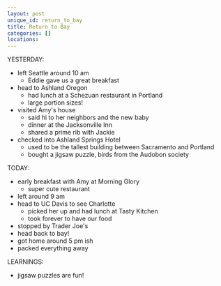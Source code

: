```yaml
---
layout: post
unique_id: return_to_bay
title: Return to Bay
categories: []
locations: 
---
```


YESTERDAY:
* left Seattle around 10 am
  * Eddie gave us a great breakfast
* head to Ashland Oregon
  * had lunch at a Schezuan restaurant in Portland
  * large portion sizes!
* visited Amy's house
  * said hi to her neighbors and the new baby
  * dinner at the Jacksonville Inn
  * shared a prime rib with Jackie
* checked into Ashland Springs Hotel
  * used to be the tallest building between Sacramento and Portland
  * bought a jigsaw puzzle, birds from the Audobon society

TODAY:
* early breakfast with Amy at Morning Glory
  * super cute restaurant
* left around 9 am
* head to UC Davis to see Charlotte
  * picked her up and had lunch at Tasty Kitchen
  * took forever to have our food
* stopped by Trader Joe's
* head back to bay!
* got home around 5 pm ish
* packed everything away

LEARNINGS:
* jigsaw puzzles are fun!
